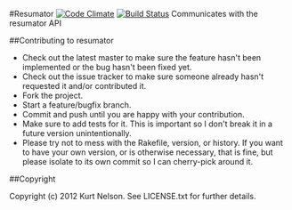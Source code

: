 #Resumator
[![Code Climate](https://codeclimate.com/badge.png)](https://codeclimate.com/github/kurtisnelson/resumator) [![Build Status](https://secure.travis-ci.org/kurtisnelson/resumator.png?branch=master)](http://travis-ci.org/kurtisnelson/resumator)
Communicates with the resumator API

##Contributing to resumator
 
* Check out the latest master to make sure the feature hasn't been implemented or the bug hasn't been fixed yet.
* Check out the issue tracker to make sure someone already hasn't requested it and/or contributed it.
* Fork the project.
* Start a feature/bugfix branch.
* Commit and push until you are happy with your contribution.
* Make sure to add tests for it. This is important so I don't break it in a future version unintentionally.
* Please try not to mess with the Rakefile, version, or history. If you want to have your own version, or is otherwise necessary, that is fine, but please isolate to its own commit so I can cherry-pick around it.

##Copyright

Copyright (c) 2012 Kurt Nelson. See LICENSE.txt for
further details.

